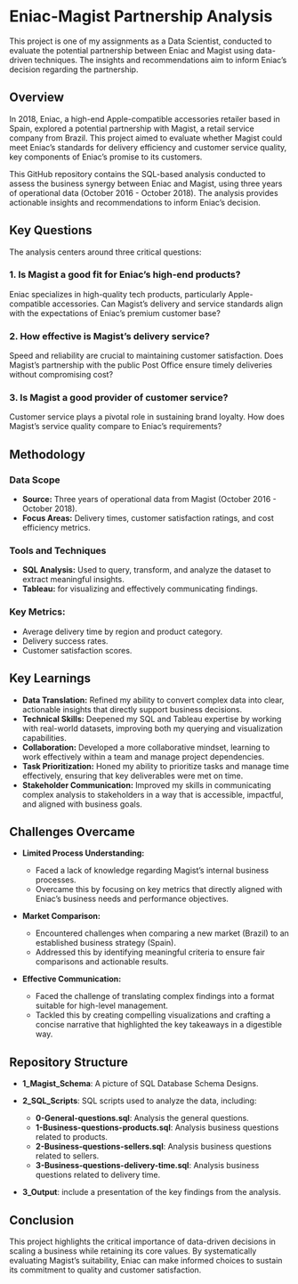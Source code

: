 # Eniac-Magist Partnership Analysis

This project is one of my assignments as a Data Scientist, conducted to evaluate the potential partnership between Eniac and Magist using data-driven techniques. The insights and recommendations aim to inform Eniac’s decision regarding the partnership.

## Overview

In 2018, Eniac, a high-end Apple-compatible accessories retailer based in Spain, explored a potential partnership with Magist, a retail service company from Brazil. This project aimed to evaluate whether Magist could meet Eniac’s standards for delivery efficiency and customer service quality, key components of Eniac’s promise to its customers.

This GitHub repository contains the SQL-based analysis conducted to assess the business synergy between Eniac and Magist, using three years of operational data (October 2016 - October 2018). The analysis provides actionable insights and recommendations to inform Eniac’s decision.

## Key Questions

The analysis centers around three critical questions:

### **1. Is Magist a good fit for Eniac’s high-end products?**

Eniac specializes in high-quality tech products, particularly Apple-compatible accessories. Can Magist’s delivery and service standards align with the expectations of Eniac’s premium customer base?

### **2. How effective is Magist’s delivery service?**

Speed and reliability are crucial to maintaining customer satisfaction. Does Magist’s partnership with the public Post Office ensure timely deliveries without compromising cost?

### **3. Is Magist a good provider of customer service?**

Customer service plays a pivotal role in sustaining brand loyalty. How does Magist’s service quality compare to Eniac’s requirements?

## Methodology

### **Data Scope**
- **Source:** Three years of operational data from Magist (October 2016 - October 2018).
- **Focus Areas:** Delivery times, customer satisfaction ratings, and cost efficiency metrics.

### **Tools and Techniques**

- **SQL Analysis:** Used to query, transform, and analyze the dataset to extract meaningful insights.
- **Tableau:** for visualizing and effectively communicating findings.

### **Key Metrics:**
- Average delivery time by region and product category.
- Delivery success rates.
- Customer satisfaction scores.

## Key Learnings

- **Data Translation:** Refined my ability to convert complex data into clear, actionable insights that directly support business decisions.
- **Technical Skills:** Deepened my SQL and Tableau expertise by working with real-world datasets, improving both my querying and visualization capabilities.
- **Collaboration:** Developed a more collaborative mindset, learning to work effectively within a team and manage project dependencies.
- **Task Prioritization:** Honed my ability to prioritize tasks and manage time effectively, ensuring that key deliverables were met on time.
- **Stakeholder Communication:** Improved my skills in communicating complex analysis to stakeholders in a way that is accessible, impactful, and aligned with business goals.

## Challenges Overcame

- **Limited Process Understanding:** 
  - Faced a lack of knowledge regarding Magist’s internal business processes.
  - Overcame this by focusing on key metrics that directly aligned with Eniac’s business needs and performance objectives.
  
- **Market Comparison:**
  - Encountered challenges when comparing a new market (Brazil) to an established business strategy (Spain).
  - Addressed this by identifying meaningful criteria to ensure fair comparisons and actionable results.

- **Effective Communication:**
  - Faced the challenge of translating complex findings into a format suitable for high-level management.
  - Tackled this by creating compelling visualizations and crafting a concise narrative that highlighted the key takeaways in a digestible way.

## Repository Structure

- **1_Magist_Schema**: A picture of SQL Database Schema Designs.

- **2_SQL_Scripts**: SQL scripts used to analyze the data, including:
   - **0-General-questions.sql**: Analysis the general questions.
   - **1-Business-questions-products.sql**: Analysis business questions related to products.
   - **2-Business-questions-sellers.sql**: Analysis business questions related to sellers.
   - **3-Business-questions-delivery-time.sql**: Analysis business questions related to delivery time.
- **3_Output**: include a presentation of the key findings from the analysis.

## Conclusion

This project highlights the critical importance of data-driven decisions in scaling a business while retaining its core values. By systematically evaluating Magist’s suitability, Eniac can make informed choices to sustain its commitment to quality and customer satisfaction.
